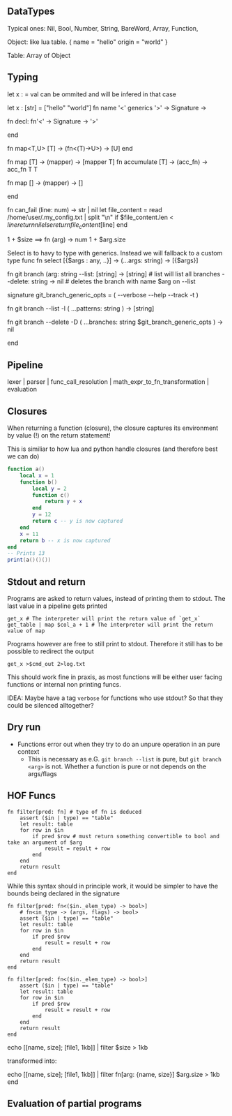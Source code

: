 ## DataTypes
Typical ones: Nil, Bool, Number, String, BareWord, Array, Function,

Object: like lua table.
{
    name = "hello"
    origin = "world"
}

Table: Array of Object

## Typing
let x : <Type> = val
<Type> can be ommited and will be infered in that case

let x : [str] = ["hello" "world"]
fn <modifiers> name '<' generics '>' <InType> -> Signature -> <RetType>

fn decl: fn'<' <InType> -> Signature -> <RetType> '>'

end

fn map<T,U> [T] -> (fn<(T)->U>) -> [U]
end

fn map [T] -> (mapper) -> [mapper T]
fn accumulate [T] -> (acc_fn) -> acc_fn T T


fn map [] -> (mapper) -> []

end


fn can_fail (line: num) -> str | nil
    let file_content = read /home/user/.my_config.txt | split "\n"
    if $file_content.len < $line
        return nil
    else
        return file_content[$line]
end

1 + $size ==> 
fn (arg) -> num
    1 + $arg.size


Select is to havy to type with generics. Instead we will fallback to a custom type func
fn select<T> [{$args : any, ..}] -> (...args: string) -> [{$args}]


fn git branch (arg: string
    --list: [string] -> [string] # list will list all branches
    --delete: string -> nil # deletes the branch with name $arg
on --list

signature git_branch_generic_opts = (
    --verbose
    --help
    --track -t
)

fn git branch --list -l (
    ...patterns: string
) -> [string]

fn git branch --delete -D (
    ...branches: string
    $git_branch_generic_opts
) -> nil

end



## Pipeline
lexer | parser | func_call_resolution | math_expr_to_fn_transformation | evaluation
## Closures
When returning a function (closure), the closure captures its environment by value (!) on the return statement!

This is similiar to how lua and python handle closures (and therefore best we can do)
```lua
function a()
    local x = 1
    function b()
        local y = 2
        function c()
            return y + x
        end
        y = 12
        return c -- y is now captured
    end
    x = 11
    return b -- x is now captured
end
-- Prints 13
print(a()()()) 
```

## Stdout and return
Programs are asked to return values, instead of printing them to stdout. The last value in a pipeline gets printed
```lu
get_x # The interpreter will print the return value of `get_x`
get_table | map $col_a + 1 # The interpreter will print the return value of map
```

Programs however are free to still print to stdout. Therefore it still has to be possible to redirect the output
```lu
get_x >$cmd_out 2>log.txt
```

This should work fine in praxis, as most functions will be either user facing functions or internal non printing funcs.

IDEA: Maybe have a tag `verbose` for functions who use stdout? So that they could be silenced alltogether?


## Dry run
- Functions error out when they try to do an unpure operation in an pure context
    - This is necessary as e.G. `git branch --list` is pure, but `git branch <arg>` is not. Whether a function is pure or not depends on the args/flags
 
## HOF Funcs
```lu
fn filter[pred: fn] # type of fn is deduced
    assert ($in | type) == "table"
    let result: table
    for row in $in
        if pred $row # must return something convertible to bool and take an argument of $arg
            result = result + row
        end
    end
    return result
end
```
While this syntax should in principle work, it would be simpler to have the bounds being declared in the signature


```lu
fn filter[pred: fn<($in._elem_type) -> bool>]
    # fn<in_type -> (args, flags) -> bool>
    assert ($in | type) == "table"
    let result: table
    for row in $in
        if pred $row
            result = result + row
        end
    end
    return result
end
```
```lu
fn filter[pred: fn<($in._elem_type) -> bool>]
    assert ($in | type) == "table"
    let result: table
    for row in $in
        if pred $row
            result = result + row
        end
    end
    return result
end
```

echo [[name, size]; [file1, 1kb]] | filter $size > 1kb

transformed into:

echo [[name, size]; [file1, 1kb]] | filter fn[arg: {name, size}] $arg.size > 1kb end



## Evaluation of partial programs
